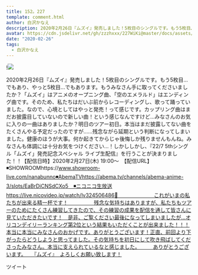 ```yaml
---
title: 152。227
template: comment.html
author: 白沢かなえ
description: 2020年2月26日『ムズイ』発売しました！5枚目のシングルです。もう5枚目…でもあり、やっと5枚目…でもあります。もうみなさん手に取ってくださいましたか？「ムズイ」はアニメのオープニング曲、「空のエメラルド...
avatar: https://cdn.jsdelivr.net/gh/zzzhxxx/227WiKi@master/docs/assets/photo/avatar/kanae.jpg
date: "2020-02-26"
tags:
  - 白沢かなえ
---
```


!![](https://cdn.jsdelivr.net/gh/227WiKi/227WiKi-image@master/blog-image/kanae-2020-02-26_1.jpg)


﻿2020年2月26日『ムズイ』発売しました！5枚目のシングルです。もう5枚目…でもあり、やっと5枚目…でもあります。もうみなさん手に取ってくださいましたか？「ムズイ」はアニメのオープニング曲、「空のエメラルド」はエンディング曲です。そのため、私たちはだいぶ前からレコーディングし、歌って踊っていました。なので、心境としてはやっと発売！って感じです。カップリング曲はまだお披露目していないので新しい曲！という感じなんですけど…みなさんのお気に入りの一曲はありましたか？明日のツアー初日。本当はまだ披露してない曲をたくさんやる予定だったのですが……残念ながら延期という判断になってしまいました。健康のほうが大事。何か起きてからじゃ後悔しか残りませんもんね。みなさんも体調には十分お気をつけください…！しかししかし、『22/7 5thシングル「ムズイ」発売記念スペシャル ライブ生配信』を行うことが決まりました！！【配信日時】2020年2月27日(木) 19:00〜　【配信URL】◾️SHOWROOMhttps://www.showroom-live.com/nanabunno◾️AbemaTVhttps://abema.tv/channels/abema-anime-3/slots/EaBrDiCNSdCXo5　◾️ニコニコ生放送https://live.nicovideo.jp/watch/lv324506486🌸　　　　　　　これがいまの私たちが出来る精一杯です！　　　　　残念な気持ちはありますが、私たちもツアーのためにたくさん練習してきたので、その練習の成果を配信を通して皆さんに見ていただきたいです！　是非、ご覧ください最後になってしまいましたが…オリコンデイリーランキング第2位という結果もいただくことが出来ました！！！本当に本当にみなさんのおかげです。ありがとうございます！正直、前回より下がったらどうしようと思ってました。その気持ちを初日にして吹き飛ばしてくださったみなさん。本当に支えられているなと感じました。　　　ありがとうございます。　　『ムズイ』　よろしくお願い致します！


ツイート



